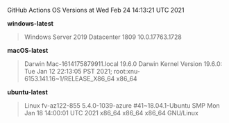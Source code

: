 GitHub Actions OS Versions at Wed Feb 24 14:13:21 UTC 2021

**windows-latest**
> Windows Server 2019 Datacenter 1809           10.0.17763.1728

**macOS-latest**
> Darwin Mac-1614175879911.local 19.6.0 Darwin Kernel Version 19.6.0: Tue Jan 12 22:13:05 PST 2021; root:xnu-6153.141.16~1/RELEASE_X86_64 x86_64

**ubuntu-latest**
> Linux fv-az122-855 5.4.0-1039-azure #41~18.04.1-Ubuntu SMP Mon Jan 18 14:00:01 UTC 2021 x86_64 x86_64 x86_64 GNU/Linux

